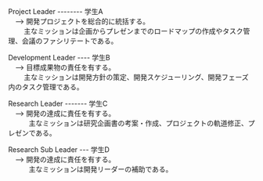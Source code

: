 Project Leader -------- 学生A  
　--> 開発プロジェクトを総合的に統括する。  
　　  主なミッションは企画からプレゼンまでのロードマップの作成やタスク管理、会議のファシリテートである。  

Development Leader ---- 学生B  
　--> 目標成果物の責任を有する。  
　　  主なミッションは開発方針の策定、開発スケジューリング、開発フェーズ内のタスク管理である。  

Research Leader ------- 学生C  
　--> 開発の達成に責任を有する。  
　　　主なミッションは研究企画書の考案・作成、プロジェクトの軌道修正、プレゼンである。  

Research Sub Leader --- 学生D  
　--> 開発の達成に責任を有する。  
　　　主なミッションは開発リーダーの補助である。  